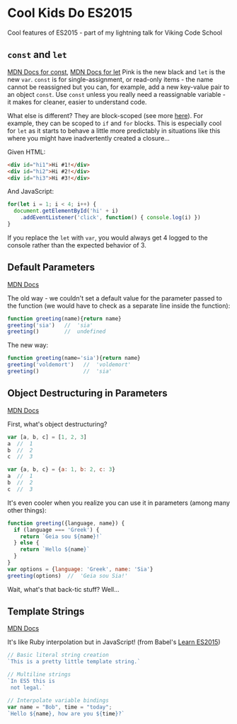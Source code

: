 # Cool Kids Do ES2015
Cool features of ES2015 - part of my lightning talk for Viking Code School

## `const` and `let`
[MDN Docs for const](https://developer.mozilla.org/en-US/docs/Web/JavaScript/Reference/Statements/const), [MDN Docs for let](https://developer.mozilla.org/en-US/docs/Web/JavaScript/Reference/Statements/let)
Pink is the new black and `let` is the new `var`. `const` is for single-assignment, or read-only items - the name cannot be reassigned but you can, for example, add a new key-value pair to an object `const`. Use `const` unless you really need a reassignable variable - it makes for cleaner, easier to understand code.

What else is different? They are block-scoped (see more [here](https://babeljs.io/docs/learn-es2015/)). For example, they can be scoped to `if` and `for` blocks. This is especially cool for `let` as it starts to behave a little more predictably in situations like this where you might have inadvertently created a closure...

Given HTML:
```html
<div id="hi1">Hi #1!</div>
<div id="hi2">Hi #2!</div>
<div id="hi3">Hi #3!</div>
```

And JavaScript:
```javascript
for(let i = 1; i < 4; i++) {
  document.getElementById('hi' + i)
    .addEventListener('click', function() { console.log(i) })
}
```
If you replace the `let` with `var`, you would always get 4 logged to the console rather than the expected behavior of 3.

## Default Parameters
[MDN Docs](https://developer.mozilla.org/en-US/docs/Web/JavaScript/Reference/Functions/Default_parameters)

The old way - we couldn't set a default value for the parameter passed to the function (we would have to check as a separate line inside the function):
```javascript
function greeting(name){return name}
greeting('sia')   //  'sia'
greeting()        //  undefined
```

The new way:
```javascript
function greeting(name='sia'){return name}
greeting('voldemort')   //  'voldemort'
greeting()              //  'sia'
```

## Object Destructuring in Parameters
[MDN Docs](https://developer.mozilla.org/en-US/docs/Web/JavaScript/Reference/Operators/Destructuring_assignment)

First, what's object destructuring?
```javascript
var [a, b, c] = [1, 2, 3]
a  //  1
b  //  2
c  //  3

var {a, b, c} = {a: 1, b: 2, c: 3}
a  //  1
b  //  2
c  //  3
```

It's even cooler when you realize you can use it in parameters (among many other things):
```javascript
function greeting({language, name}) {
  if (language === 'Greek') {
    return `Geia sou ${name}!`
  } else {
    return `Hello ${name}`
  }
} 
var options = {language: 'Greek', name: 'Sia'}
greeting(options)  //  'Geia sou Sia!'
```
Wait, what's that back-tic stuff? Well...

## Template Strings
[MDN Docs](https://developer.mozilla.org/en-US/docs/Web/JavaScript/Reference/Template_literals)

It's like Ruby interpolation but in JavaScript!
(from Babel's [Learn ES2015](https://babeljs.io/docs/learn-es2015/))
```javascript
// Basic literal string creation
`This is a pretty little template string.`

// Multiline strings
`In ES5 this is
 not legal.`

// Interpolate variable bindings
var name = "Bob", time = "today";
`Hello ${name}, how are you ${time}?`
```

